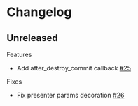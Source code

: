# Changelog

## Unreleased

Features
  - Add after_destroy_commit callback [#25](https://github.com/platanus/power-types/pull/25)

Fixes
  - Fix presenter params decoration [#26](https://github.com/platanus/power-types/pull/26)
